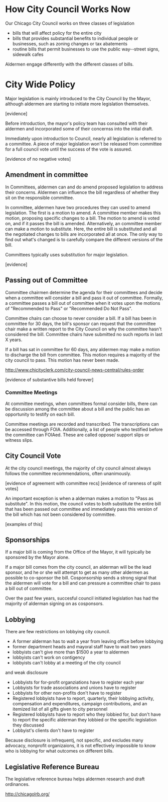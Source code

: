 # How City Council Works Now

Our Chicago City Council works on three classes of legislation

* bills that will affect policy for the entire city
* bills that provides substantial benefits to individual people or
  businesses, such as zoning changes or tax abatements
* routine bills that permit businesses to use the public way--street
  signs, sidewalk cafes

Aldermen engage differently with the different classes of bills.

# City Wide Policy

Major legislation is mainly introduced to the City Council by the
Mayor, although aldermen are starting to initiate more legislation
themselves.

[evidence]

Before introduction, the mayor's policy team has consulted with their
aldermen and incorporated some of their concernss into the intial
draft.

Immediately upon introduction to Council, nearly all legislation is
referred to a committee. A piece of major legislation won't be
released from committee for a full council vote until the success of
the vote is assured.

[evidence of no negative votes]

## Amendment in committee
In Committees, aldermen can and do amend proposed legislation to
address their concerns. Aldermen can influence the bill regardless of
whether they sit on the responsible committee. 

In committee, aldermen have two procedures they can used to amend
legislation. The first is a motion to amend. A committee member makes
this motion, proposing specific changes to a bill. The motion to amend
is voted on, and if it passes the bill is amended. Alternatively, an
committee member can make a motion to substitute. Here, the entire
bill is substituted and all the negotiated changes to bills are
incorporated all at once. The only way to find out what's changed is
to carefully compare the different versions of the bill.

Committees typically uses substitution for major legislation. 

[evidence]

## Passing out of Committee

Committee chairmen determine the agenda for their committees and
decide when a committee will consider a bill and pass it out of
committee. Formally, a committee passes a bill out of committee when
it votes upon the motions of "Recommended to Pass" or "Recommended Do
Not Pass".

Committee chairs can choose to never consider a bill. If a bill has
been in committee for 30 days, the bill's sponsor can request that the
committee chair make a written report to the City Council on why the
committee hasn't considered the bill. Committee chairs have submitted
no such reports in last X years.

If a bill has sat in committee for 60 days, any aldermen may make a
motion to discharge the bill from committee. This motion requires a
majority of the city council to pass. This motion has never been made.

http://www.chicityclerk.com/city-council-news-central/rules-order

[evidence of substantive bills held forever]


### Committee Meetings

At committee meetings, when committees formal consider bills, there
can be discussion among the committee about a bill and the public has
an opportunity to testify on each bill.

Committee meetings are recorded and transcribed. The transcriptions
can be accessed through FOIA. Additionally, a list of people who
testified before the committee can FOIAed. These are called oppose/
support slips or witness slips.


## City Council Vote

At the city council meetings, the majority of city council almost
always follows the committee recommendations, often unanimously.

[evidence of agreement with committee recs]
[evidence of rareness of split votes]

An important exception is when a alderman makes a motion to "Pass as
substitute". In this motion, the council votes to both substitute the
entire bill that has been passed out committee and immediately pass this version of the bill which has not been considered by committee.

[examples of this]


## Sponsorships
If a major bill is coming from the Office of the Mayor, it will typically be sponsored by the Mayor alone.

If a major bill comes from the city council, an alderman will be the
lead sponsor, and he or she will attempt to get as many other aldermen
as possible to co-sponsor the bill. Cosponsorship sends a strong
signal that the aldermen will vote for a bill and can pressure a
committee chair to pass a bill out of committee.

Over the past few years, succesful council initiated legislation has
had the majority of alderman signing on as cosponsors.

## Lobbying

There are few restrictions on lobbying city council.

* A former alderman has to wait a year from leaving office before lobbying
* former department heads and mayoral staff have to wait two years
* lobbyists can't give more than $1500 a year to aldermen
* lobbyists can't work on contigency
* lobbyists can't lobby at a meeting of the city council

and weak disclosure

* Lobbyists for for-profit organziations have to register each year
* Lobbyists for trade associations and unions have to register
* Lobbyists for other non-profits don't have to register
* Registered lobbyists have to report, quarterly, their lobbying
  activity, compensation and expenditures, campaign contributions, and
  an itemized list of all gifts given to city personnel
* Registered lobbyists have to report who they lobbied for, but don't
  have to report the specific alderman they lobbied or the specific
  legislation they discussed
* Lobbyist's clients don't have to register

Because disclosure is infrequentj, not specific, and excludes many
advocacy, nonprofit organizaions, it is not effectively impossible to
know who is lobbying for what outcomes on different bills.


## Legislative Reference Bureau

The legislative reference bureau helps aldermen research and draft
ordinances.

http://chicagolrb.org/
